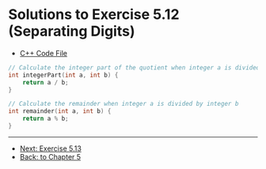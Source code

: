 # Solutions to Exercise 5.12 (Separating Digits)

-   [C++ Code File](05_12.cpp)

```cpp
// Calculate the integer part of the quotient when integer a is divided by integer b
int integerPart(int a, int b) {
    return a / b;
}
```

```cpp
// Calculate the remainder when integer a is divided by integer b
int remainder(int a, int b) {
    return a % b;
}
```

---

-   [Next: Exercise 5.13](05_13.md)
-   [Back: to Chapter 5](README.md)
